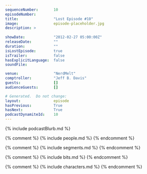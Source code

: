 ```yaml
---
sequenceNumber:       10
episodeNumber:        
title:                "Lost Episode #10"
image:                episode-placeholder.jpg
description: >
  
showDate:             "2012-02-27 05:00:00Z"
releaseDate:          ""
duration:             ""
isLostEpisode:        true
isTrailer:            false
hasExplicitLanguage:  false
soundFile:            

venue:                "NerdMelt"
comptroller:          "Jeff B. Davis"
guests:               []
audienceGuests:       []

# Generated.  Do not change:
layout:               episode
hasPrevious:          True
hasNext:              True
podcastDynamiteId:    10
---
```


{% include podcastBlurb.md %}

{% comment %}
{% include people.md %}
{% endcomment %}

{% comment %}
{% include segments.md %}
{% endcomment %}

{% comment %}
{% include bits.md %}
{% endcomment %}

{% comment %}
{% include characters.md %}
{% endcomment %}
